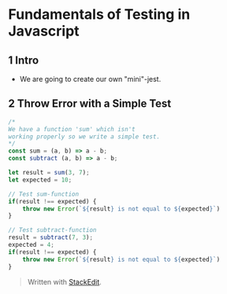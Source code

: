 # Fundamentals of Testing in Javascript

## 1 Intro
- We are going to create our own "mini"-jest. 

## 2 Throw Error with a Simple Test

```js
/*
We have a function 'sum' which isn't
working properly so we write a simple test.
*/
const sum = (a, b) => a - b;
const subtract (a, b) => a - b; 

let result = sum(3, 7);
let expected = 10;

// Test sum-function
if(result !== expected) {
	throw new Error(`${result} is not equal to ${expected}`)
}

// Test subtract-function
result = subtract(7, 3);
expected = 4;
if(result !== expected) {
	throw new Error(`${result} is not equal to ${expected}`)
}

```

> Written with [StackEdit](https://stackedit.io/).
<!--stackedit_data:
eyJoaXN0b3J5IjpbMTYyODIwMzMwMiwxNTg3MzY4NzIyLDM2Nz
kxNzU5Nyw4Mzc2ODU2OTddfQ==
-->